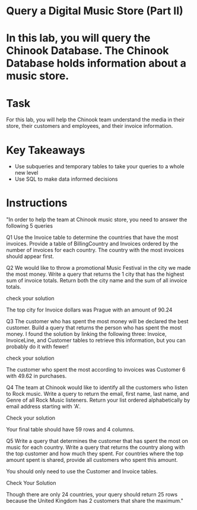 # Query a Digital Music Store (Part II)

# In this lab, you will query the Chinook Database. The Chinook Database holds information about a music store.

# Task

For this lab, you will help the Chinook team understand the media in their store, their customers and employees, and their invoice information.

# Key Takeaways

- Use subqueries and temporary tables to take your queries to a whole new level
- Use SQL to make data informed decisions

# Instructions

"In order to help the team at Chinook music store, you need to answer the following 5 queries

Q1 Use the Invoice table to determine the countries that have the most invoices. Provide a table of BillingCountry and Invoices ordered by the number of invoices for each country. The country with the most invoices should appear first.

Q2 We would like to throw a promotional Music Festival in the city we made the most money. Write a query that returns the 1 city that has the highest sum of invoice totals. Return both the city name and the sum of all invoice totals.

check your solution

The top city for Invoice dollars was Prague with an amount of 90.24

Q3 The customer who has spent the most money will be declared the best customer. Build a query that returns the person who has spent the most money. I found the solution by linking the following three: Invoice, InvoiceLine, and Customer tables to retrieve this information, but you can probably do it with fewer!

check your solution

The customer who spent the most according to invoices was Customer 6 with 49.62 in purchases.

Q4 The team at Chinook would like to identify all the customers who listen to Rock music. Write a query to return the email, first name, last name, and Genre of all Rock Music listeners. Return your list ordered alphabetically by email address starting with 'A'.

Check your solution

Your final table should have 59 rows and 4 columns.

Q5 Write a query that determines the customer that has spent the most on music for each country. Write a query that returns the country along with the top customer and how much they spent. For countries where the top amount spent is shared, provide all customers who spent this amount.

You should only need to use the Customer and Invoice tables.

Check Your Solution

Though there are only 24 countries, your query should return 25 rows because the United Kingdom has 2 customers that share the maximum."

